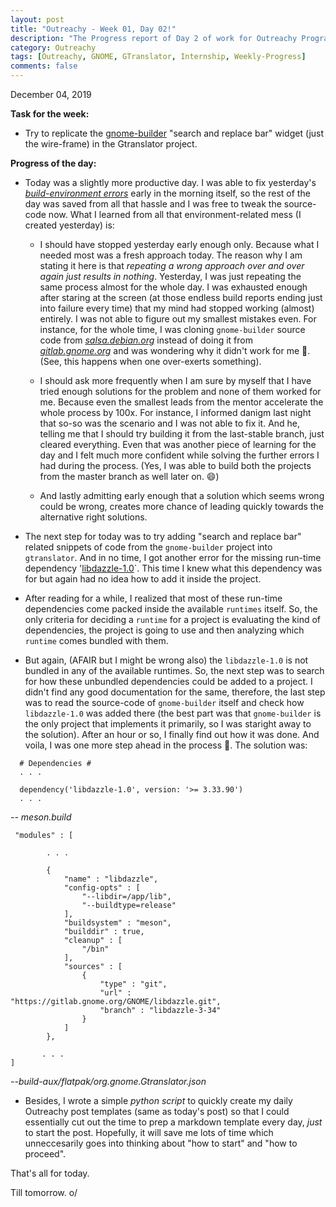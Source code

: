 ```yaml
---
layout: post
title: "Outreachy - Week 01, Day 02!"
description: "The Progress report of Day 2 of work for Outreachy Program."
category: Outreachy
tags: [Outreachy, GNOME, GTranslator, Internship, Weekly-Progress]
comments: false
---
```


December 04, 2019

**Task for the week:**

- Try to replicate the [gnome-builder](https://gitlab.gnome.org/GNOME/gnome-builder/) "search and replace bar" widget (just the wire-frame) in the Gtranslator project.

**Progress of the day:**

- Today was a slightly more productive day. I was able to fix yesterday's *[build-environment errors](https://priyankasaggu11929.github.io/outreachy/2019/12/03/Outreachy-Day-1.html)* early in the morning itself, so the rest of the day was saved from all that hassle and I was free to tweak the source-code now. What I learned from all that environment-related mess (I created yesterday) is:
   
  + I should have stopped yesterday early enough only. Because what I needed most was a fresh approach today. The reason why I am stating it here is that *repeating a wrong approach over and over again just results in nothing*. Yesterday, I was just repeating the same process almost for the whole day. I was exhausted enough after staring at the screen (at those endless build reports ending just into failure every time) that my mind had stopped working (almost) entirely. I was not able to figure out my smallest mistakes even. For instance, for the whole time, I was cloning `gnome-builder` source code from *[salsa.debian.org](https://salsa.debian.org/gnome-team/gnome-builder)* instead of doing it from *[gitlab.gnome.org](https://gitlab.gnome.org/GNOME/gnome-builder/)* and was wondering why it didn't work for me 🤦. (See, this happens when one over-exerts something).
  
  + I should ask more frequently when I am sure by myself that I have tried enough solutions for the problem and none of them worked for me. Because even the smallest leads from the mentor accelerate the whole process by 100x. For instance, I informed danigm last night that so-so was the scenario and I was not able to fix it. And he, telling me that I should try building it from the last-stable branch, just cleared everything. Even that was another piece of learning for the day and I felt much more confident while solving the further errors I had during the process. (Yes, I was able to build both the projects from the master branch as well later on. 😄)
  
  + And lastly admitting early enough that a solution which seems wrong could be wrong, creates more chance of leading quickly towards the alternative right solutions.
- The next step for today was to try adding "search and replace bar" related snippets of code from the `gnome-builder` project into `gtranslator`. And in no time, I got another error for the missing run-time dependency '[libdazzle-1.0](https://gitlab.gnome.org/GNOME/libdazzle)`. This time I knew what this dependency was for but again had no idea how to add it inside the project.

- After reading for a while, I realized that most of these run-time dependencies come packed inside the available `runtimes` itself. So, the only criteria for deciding a `runtime` for a project is evaluating the kind of dependencies, the project is going to use and then analyzing which `runtime` comes bundled with them.

- But again, (AFAIR but I might be wrong also) the `libdazzle-1.0` is not bundled in any of the available runtimes. So, the next step was to search for how these unbundled dependencies could be added to a project. I didn't find any good documentation for the same, therefore, the last step was to read the source-code of `gnome-builder` itself and check how `libdazzle-1.0` was added there (the best part was that `gnome-builder` is the only project that implements it primarily, so I was staright away to the solution). After an hour or so, I finally find out how it was done. And voila, I was one more step ahead in the process 🙌. 
The solution was:

```  
  # Dependencies #
  . . .

  dependency('libdazzle-1.0', version: '>= 3.33.90')
  . . .
```
*-- meson.build*

```
 "modules" : [

        . . .

        {
            "name" : "libdazzle",
            "config-opts" : [
                "--libdir=/app/lib",
                "--buildtype=release"
            ],
            "buildsystem" : "meson",
            "builddir" : true,
            "cleanup" : [
                "/bin"
            ],
            "sources" : [
                {
                    "type" : "git",
                    "url" : "https://gitlab.gnome.org/GNOME/libdazzle.git",
                    "branch" : "libdazzle-3-34"
                }
            ]
        },

       . . .
] 

```
*--build-aux/flatpak/org.gnome.Gtranslator.json*

- Besides, I wrote a simple *python script* to quickly create my daily Outreachy post templates (same as today's post) so that I could essentially cut out the time to prep a markdown template every day, *just* to start the post. Hopefully, it will save me lots of time which unneccesarily goes into thinking about "how to start" and "how to proceed".

That's all for today. 

Till tomorrow. o/


